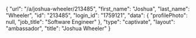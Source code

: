 {
    "url": "\/a\/joshua-wheeler\/213485",
    "first_name": "Joshua",
    "last_name": "Wheeler",
    "id": "213485",
    "login_id": "1759121",
    "data": {
        "profilePhoto": null,
        "job_title": "Software Engineer"
    },
    "type": "captivate",
    "layout": "ambassador",
    "title": "Joshua Wheeler"
}